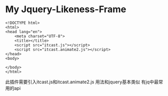 # My Jquery-Likeness-Frame

	<!DOCTYPE html>
	<html>
	<head lang="en">
		<meta charset="UTF-8">
		<title></title>
		<script src="itcast.js"></script>
		<script src="itcast.animate2.js"></script>
	</head>
	<body>

	</body>
	</html>

此插件需要引入itcast.js和itcast.animate2.js 用法和jquery基本类似
有jq中最常用的api

